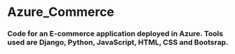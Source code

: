 # Azure_Commerce

### Code for an E-commerce application deployed in Azure. Tools used are Django, Python, JavaScript, HTML, CSS and Bootsrap.
